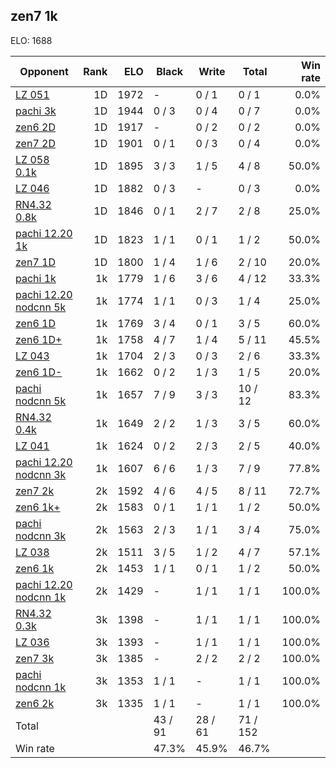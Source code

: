 ## zen7 1k ##

ELO: 1688

Opponent | Rank | ELO | Black | Write | Total | Win rate
---------|-----:|----:|-------|-------|-------|-------:
[LZ 051](LZ%20051.md) | 1D | 1972 | - | 0 / 1 | 0 / 1 | 0.0%
[pachi 3k](pachi%203k.md) | 1D | 1944 | 0 / 3 | 0 / 4 | 0 / 7 | 0.0%
[zen6 2D](zen6%202D.md) | 1D | 1917 | - | 0 / 2 | 0 / 2 | 0.0%
[zen7 2D](zen7%202D.md) | 1D | 1901 | 0 / 1 | 0 / 3 | 0 / 4 | 0.0%
[LZ 058 0.1k](LZ%20058%200.1k.md) | 1D | 1895 | 3 / 3 | 1 / 5 | 4 / 8 | 50.0%
[LZ 046](LZ%20046.md) | 1D | 1882 | 0 / 3 | - | 0 / 3 | 0.0%
[RN4.32 0.8k](RN4.32%200.8k.md) | 1D | 1846 | 0 / 1 | 2 / 7 | 2 / 8 | 25.0%
[pachi 12.20 1k](pachi%2012.20%201k.md) | 1D | 1823 | 1 / 1 | 0 / 1 | 1 / 2 | 50.0%
[zen7 1D](zen7%201D.md) | 1D | 1800 | 1 / 4 | 1 / 6 | 2 / 10 | 20.0%
[pachi 1k](pachi%201k.md) | 1k | 1779 | 1 / 6 | 3 / 6 | 4 / 12 | 33.3%
[pachi 12.20 nodcnn 5k](pachi%2012.20%20nodcnn%205k.md) | 1k | 1774 | 1 / 1 | 0 / 3 | 1 / 4 | 25.0%
[zen6 1D](zen6%201D.md) | 1k | 1769 | 3 / 4 | 0 / 1 | 3 / 5 | 60.0%
[zen6 1D+](zen6%201D+.md) | 1k | 1758 | 4 / 7 | 1 / 4 | 5 / 11 | 45.5%
[LZ 043](LZ%20043.md) | 1k | 1704 | 2 / 3 | 0 / 3 | 2 / 6 | 33.3%
[zen6 1D-](zen6%201D-.md) | 1k | 1662 | 0 / 2 | 1 / 3 | 1 / 5 | 20.0%
[pachi nodcnn 5k](pachi%20nodcnn%205k.md) | 1k | 1657 | 7 / 9 | 3 / 3 | 10 / 12 | 83.3%
[RN4.32 0.4k](RN4.32%200.4k.md) | 1k | 1649 | 2 / 2 | 1 / 3 | 3 / 5 | 60.0%
[LZ 041](LZ%20041.md) | 1k | 1624 | 0 / 2 | 2 / 3 | 2 / 5 | 40.0%
[pachi 12.20 nodcnn 3k](pachi%2012.20%20nodcnn%203k.md) | 1k | 1607 | 6 / 6 | 1 / 3 | 7 / 9 | 77.8%
[zen7 2k](zen7%202k.md) | 2k | 1592 | 4 / 6 | 4 / 5 | 8 / 11 | 72.7%
[zen6 1k+](zen6%201k+.md) | 2k | 1583 | 0 / 1 | 1 / 1 | 1 / 2 | 50.0%
[pachi nodcnn 3k](pachi%20nodcnn%203k.md) | 2k | 1563 | 2 / 3 | 1 / 1 | 3 / 4 | 75.0%
[LZ 038](LZ%20038.md) | 2k | 1511 | 3 / 5 | 1 / 2 | 4 / 7 | 57.1%
[zen6 1k](zen6%201k.md) | 2k | 1453 | 1 / 1 | 0 / 1 | 1 / 2 | 50.0%
[pachi 12.20 nodcnn 1k](pachi%2012.20%20nodcnn%201k.md) | 2k | 1429 | - | 1 / 1 | 1 / 1 | 100.0%
[RN4.32 0.3k](RN4.32%200.3k.md) | 3k | 1398 | - | 1 / 1 | 1 / 1 | 100.0%
[LZ 036](LZ%20036.md) | 3k | 1393 | - | 1 / 1 | 1 / 1 | 100.0%
[zen7 3k](zen7%203k.md) | 3k | 1385 | - | 2 / 2 | 2 / 2 | 100.0%
[pachi nodcnn 1k](pachi%20nodcnn%201k.md) | 3k | 1353 | 1 / 1 | - | 1 / 1 | 100.0%
[zen6 2k](zen6%202k.md) | 3k | 1335 | 1 / 1 | - | 1 / 1 | 100.0%
Total | | | 43 / 91 | 28 / 61 | 71 / 152 | 
Win rate| | | 47.3% | 45.9% | 46.7% | 
